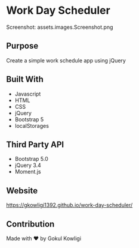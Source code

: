 # Work Day Scheduler

Screenshot: assets.images.Screenshot.png

## Purpose

Create a simple work schedule app using jQuery

## Built With

- Javascript
- HTML
- CSS
- jQuery
- Bootstrap 5
- localStorages

## Third Party API

- Bootstrap 5.0
- jQuery 3.4
- Moment.js

## Website

https://gkowligi1392.github.io/work-day-scheduler/

## Contribution

Made with ❤️ by Gokul Kowligi
